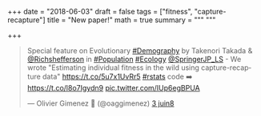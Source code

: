 +++
date = "2018-06-03"
draft = false
tags = ["fitness", "capture-recapture"]
title = "New paper!"
math = true
summary = """
"""

+++
 
<blockquote class="twitter-tweet" data-lang="fr"><p lang="en" dir="ltr">Special feature on Evolutionary <a href="https://twitter.com/hashtag/Demography?src=hash&amp;ref_src=twsrc%5Etfw">#Demography</a> by Takenori Takada &amp; <a href="https://twitter.com/Richshefferson?ref_src=twsrc%5Etfw">@Richshefferson</a> in <a href="https://twitter.com/hashtag/Population?src=hash&amp;ref_src=twsrc%5Etfw">#Population</a> <a href="https://twitter.com/hashtag/Ecology?src=hash&amp;ref_src=twsrc%5Etfw">#Ecology</a> <a href="https://twitter.com/SpringerJP_LS?ref_src=twsrc%5Etfw">@SpringerJP_LS</a> - We wrote &quot;Estimating individual fitness in the wild using capture-recapture data&quot; <a href="https://t.co/5u7x1UvRr5">https://t.co/5u7x1UvRr5</a> <a href="https://twitter.com/hashtag/rstats?src=hash&amp;ref_src=twsrc%5Etfw">#rstats</a> code ➡️ <a href="https://t.co/l8o7Igydn9">https://t.co/l8o7Igydn9</a> <a href="https://t.co/IUp6egBPUA">pic.twitter.com/IUp6egBPUA</a></p>&mdash; Olivier Gimenez 🍉 (@oaggimenez) <a href="https://twitter.com/oaggimenez/status/1003358114425593860?ref_src=twsrc%5Etfw">3 juin8</a></blockquote>
<script async src="https://platform.twitter.com/widgets.js" charset="utf-8"></script>
